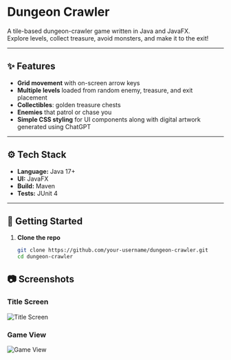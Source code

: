 # Dungeon Crawler

A tile-based dungeon-crawler game written in Java and JavaFX.  
Explore levels, collect treasure, avoid monsters, and make it to the exit!

---

## ✨ Features

- **Grid movement** with on-screen arrow keys
- **Multiple levels** loaded from random enemy, treasure, and exit placement
- **Collectibles**: golden treasure chests
- **Enemies** that patrol or chase you
- **Simple CSS styling** for UI components along with digital artwork generated using ChatGPT

---

## ⚙️ Tech Stack

- **Language:** Java 17+
- **UI:** JavaFX
- **Build:** Maven
- **Tests:** JUnit 4

---

## 🚀 Getting Started

1. **Clone the repo**
   ```bash
   git clone https://github.com/your-username/dungeon-crawler.git
   cd dungeon-crawler

## 📷 Screenshots

### Title Screen
![Title Screen](./docs/titlescreen2.png)

### Game View
![Game View](./docs/gameview1.png)
